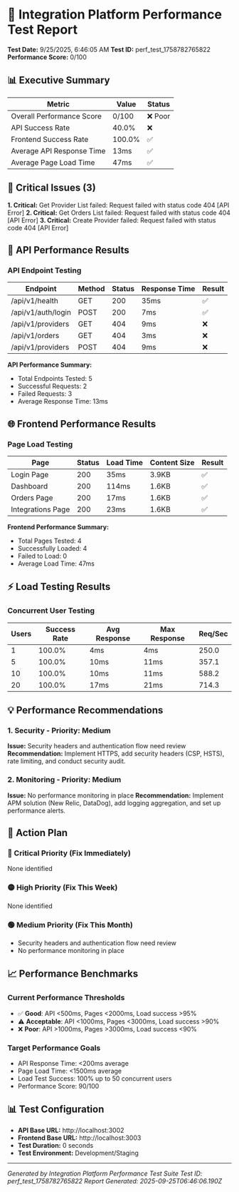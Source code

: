 # 🚀 Integration Platform Performance Test Report

**Test Date:** 9/25/2025, 6:46:05 AM
**Test ID:** perf_test_1758782765822
**Performance Score:** 0/100

## 📊 Executive Summary

| Metric | Value | Status |
|--------|-------|--------|
| Overall Performance Score | 0/100 | ❌ Poor |
| API Success Rate | 40.0% | ❌ |
| Frontend Success Rate | 100.0% | ✅ |
| Average API Response Time | 13ms | ✅ |
| Average Page Load Time | 47ms | ✅ |

## 🚨 Critical Issues (3)

**1. Critical:** Get Provider List failed: Request failed with status code 404 [API Error]
**2. Critical:** Get Orders List failed: Request failed with status code 404 [API Error]
**3. Critical:** Create Provider failed: Request failed with status code 404 [API Error]

## 📡 API Performance Results

### API Endpoint Testing
| Endpoint | Method | Status | Response Time | Result |
|----------|--------|--------|---------------|--------|
| /api/v1/health | GET | 200 | 35ms | ✅ |
| /api/v1/auth/login | POST | 200 | 7ms | ✅ |
| /api/v1/providers | GET | 404 | 9ms | ❌ |
| /api/v1/orders | GET | 404 | 3ms | ❌ |
| /api/v1/providers | POST | 404 | 9ms | ❌ |

**API Performance Summary:**
- Total Endpoints Tested: 5
- Successful Requests: 2
- Failed Requests: 3
- Average Response Time: 13ms

## 🌐 Frontend Performance Results

### Page Load Testing
| Page | Status | Load Time | Content Size | Result |
|------|--------|-----------|--------------|--------|
| Login Page | 200 | 35ms | 3.9KB | ✅ |
| Dashboard | 200 | 114ms | 1.6KB | ✅ |
| Orders Page | 200 | 17ms | 1.6KB | ✅ |
| Integrations Page | 200 | 23ms | 1.6KB | ✅ |

**Frontend Performance Summary:**
- Total Pages Tested: 4
- Successfully Loaded: 4
- Failed to Load: 0
- Average Load Time: 47ms

## ⚡ Load Testing Results

### Concurrent User Testing
| Users | Success Rate | Avg Response | Max Response | Req/Sec |
|-------|--------------|--------------|--------------|---------|
| 1 | 100.0% | 4ms | 4ms | 250.0 |
| 5 | 100.0% | 10ms | 11ms | 357.1 |
| 10 | 100.0% | 10ms | 11ms | 588.2 |
| 20 | 100.0% | 17ms | 21ms | 714.3 |

## 💡 Performance Recommendations


### 1. Security - Priority: Medium

**Issue:** Security headers and authentication flow need review
**Recommendation:** Implement HTTPS, add security headers (CSP, HSTS), rate limiting, and conduct security audit.





### 2. Monitoring - Priority: Medium

**Issue:** No performance monitoring in place
**Recommendation:** Implement APM solution (New Relic, DataDog), add logging aggregation, and set up performance alerts.






## 🎯 Action Plan

### 🔴 Critical Priority (Fix Immediately)
None identified

### 🟡 High Priority (Fix This Week)
None identified

### 🟢 Medium Priority (Fix This Month)
- Security headers and authentication flow need review
- No performance monitoring in place

## 📈 Performance Benchmarks

### Current Performance Thresholds
- ✅ **Good**: API <500ms, Pages <2000ms, Load success >95%
- ⚠️ **Acceptable**: API <1000ms, Pages <3000ms, Load success >90%
- ❌ **Poor**: API >1000ms, Pages >3000ms, Load success <90%

### Target Performance Goals
- API Response Time: <200ms average
- Page Load Time: <1500ms average
- Load Test Success: 100% up to 50 concurrent users
- Performance Score: 90/100

## 📊 Test Configuration

- **API Base URL:** http://localhost:3002
- **Frontend Base URL:** http://localhost:3003
- **Test Duration:** 0 seconds
- **Test Environment:** Development/Staging

---

*Generated by Integration Platform Performance Test Suite*
*Test ID: perf_test_1758782765822*
*Report Generated: 2025-09-25T06:46:06.190Z*
